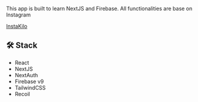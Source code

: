 This app is built to learn NextJS and Firebase. All functionalities are base on Instagram

[InstaKilo](https://insta-kg.vercel.app/)




## 🛠 Stack
- React
- NextJS
- NextAuth
- Firebase v9
- TailwindCSS
- Recoil

